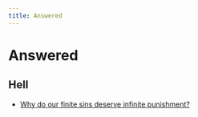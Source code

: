 ```yaml
---
title: Answered
---
```

# Answered

## Hell
 * [Why do our finite sins deserve infinite punishment?](WhyDoOurFiniteSinsDeserveInfinitePunishment.md)
